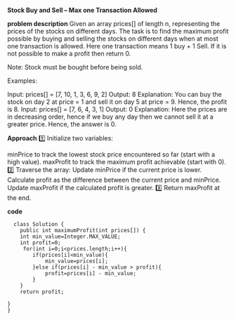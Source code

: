 **Stock Buy and Sell – Max one Transaction Allowed**

**problem description**
Given an array prices[] of length n, representing the prices of the stocks on different days. The task is to find the maximum profit possible by buying and selling the stocks on different days when at most one transaction is allowed. Here one transaction means 1 buy + 1 Sell. If it is not possible to make a profit then return 0.

Note: Stock must be bought before being sold.

Examples:

Input: prices[] = [7, 10, 1, 3, 6, 9, 2]
Output: 8
Explanation: You can buy the stock on day 2 at price = 1 and sell it on day 5 at price = 9. Hence, the profit is 8.
Input: prices[] = [7, 6, 4, 3, 1]
Output: 0 
Explanation: Here the prices are in decreasing order, hence if we buy any day then we cannot sell it at a greater price. Hence, the answer is 0.

**Approach**
1️⃣ Initialize two variables:

minPrice to track the lowest stock price encountered so far (start with a high value).
maxProfit to track the maximum profit achievable (start with 0).
2️⃣ Traverse the array:
Update minPrice if the current price is lower.
Calculate profit as the difference between the current price and minPrice.
Update maxProfit if the calculated profit is greater.
3️⃣ Return maxProfit at the end.



**code**
      
      class Solution {
        public int maximumProfit(int prices[]) {
        int min_value=Integer.MAX_VALUE;
        int profit=0;
         for(int i=0;i<prices.length;i++){
            if(prices[i]<min_value){
                min_value=prices[i];
            }else if(prices[i] - min_value > profit){
                profit=prices[i] - min_value;
            }
        }
        return profit;

    }
    }
